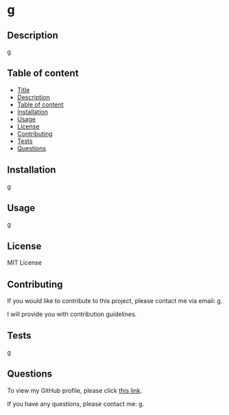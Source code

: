 # g

## Description
g

## Table of content

- [Title](#title)
- [Description](#description)
- [Table of content](#table-of-content)
- [Installation](#installation)
- [Usage](#usage)
- [License](#license)
- [Contributing](#contributing)
- [Tests](#tests)
- [Questions](#questions)
  
## Installation

g

## Usage

g

## License  
MIT License

## Contributing

If you would like to contribute to this project, please contact me via email: g.

I will provide you with contribution guidelines.

## Tests

g

## Questions
To view my GitHub profile, please click [this link](g).

If you have any questions, please contact me: g.

